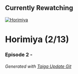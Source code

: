 ﻿
## Currently Rewatching

[![Horimiya](https://s4.anilist.co/file/anilistcdn/media/anime/cover/medium/bx124080-yXw5kfUubV8s.jpg)](https://anilist.co/anime/124080)

# Horimiya (2/13)

### Episode 2 - 

###### *Generated with [Taiga Update Git](https://github.com/nike4613/taiga-update-git)*